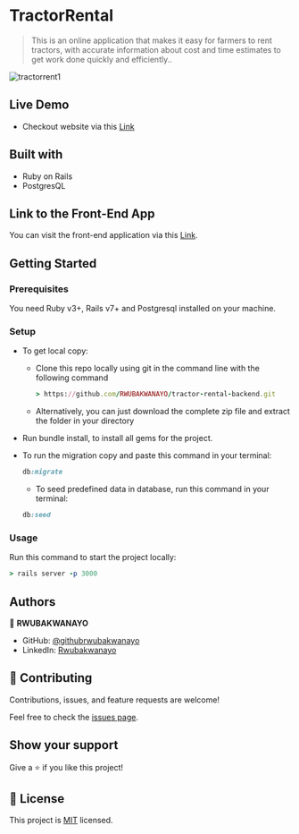 # TractorRental

>This is an online application that makes it easy for farmers to rent tractors, with accurate information about cost and time estimates to get work done quickly and efficiently..

![tractorrent1](https://user-images.githubusercontent.com/68381641/212620589-7c2822ac-9882-4344-ba46-231f11852493.png)


## Live Demo
- Checkout website via this [Link](https://tractor-rental-v1.netlify.app/)

## Built with
- Ruby on Rails
- PostgresQL

## Link to the Front-End App

You can visit the front-end application via this [Link](https://github.com/RWUBAKWANAYO/tractor-rental-frontend).

## Getting Started

### Prerequisites
You need Ruby v3+, Rails v7+ and Postgresql installed on your machine.

### Setup

- To get local copy:
  - Clone this repo locally using git in the command line with the following command
  
    ```ruby
    > https://github.com/RWUBAKWANAYO/tractor-rental-backend.git
    ```
  - Alternatively, you can just download the complete zip file and extract the folder in your directory

- Run bundle install, to install all gems for the project.
- To run the migration copy and paste this command in your terminal:

  ```ruby
  db:migrate
  ```
  - To seed predefined data in database, run this command in your terminal:

  ```ruby
  db:seed
  ```

### Usage

Run this command to start the project locally:

  ```ruby
  > rails server -p 3000
  ```


## Authors
:bust_in_silhouette: **RWUBAKWANAYO**
- GitHub: [@githubrwubakwanayo](https://github.com/RWUBAKWANAYO)
- LinkedIn: [Rwubakwanayo](https://www.linkedin.com/in/rwubakwanayo-olivier)


## 🤝 Contributing

Contributions, issues, and feature requests are welcome!

Feel free to check the [issues page](../../issues/).

## Show your support

Give a ⭐️ if you like this project!

## 📝 License

This project is [MIT](https://github.com/git/git-scm.com/blob/main/MIT-LICENSE.txt) licensed.
